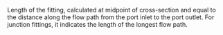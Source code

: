 Length of the fitting, calculated at midpoint of cross-section and equal to the distance along the flow path from the port inlet to the port outlet. For junction fittings, it indicates the length of the longest flow path.